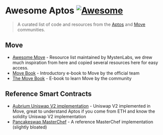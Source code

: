<!--lint disable double-link-->
# Awesome Aptos [![Awesome](https://awesome.re/badge.svg)](https://awesome.re)

> A curated list of code and resources from the [Aptos](https://github.com/aptos-labs/aptos-core) and [Move](https://github.com/move-language/move) communities.

## Move

- [Awesome Move](https://github.com/MystenLabs/awesome-move) - Resource list maintained by MystenLabs, we drew much inspiration from here and copied several resources here for easy access.
- [Move Book](https://move-language.github.io/move/) - Introductory e-book to Move by the official team
- [The Move Book](https://move-book.com/) - E-book to learn Move by the community 

## Reference Smart Contracts
- [Aubrium Uniswap V2 implementation](https://github.com/pentagonxyz/xyk-amm-move/blob/main/aptos/sources/xyk_amm.move) - Uniswap V2 implemented in Move, great to understand Aptos if you come from ETH and know the solidity Uniswap V2 implementation
- [Pancakeswap MasterChef](https://github.com/pancakeswap/pancake-contracts-move/blob/main/pancake-masterchef/sources/masterchef.move) - A reference MasterChef implementation (slightly bloated)